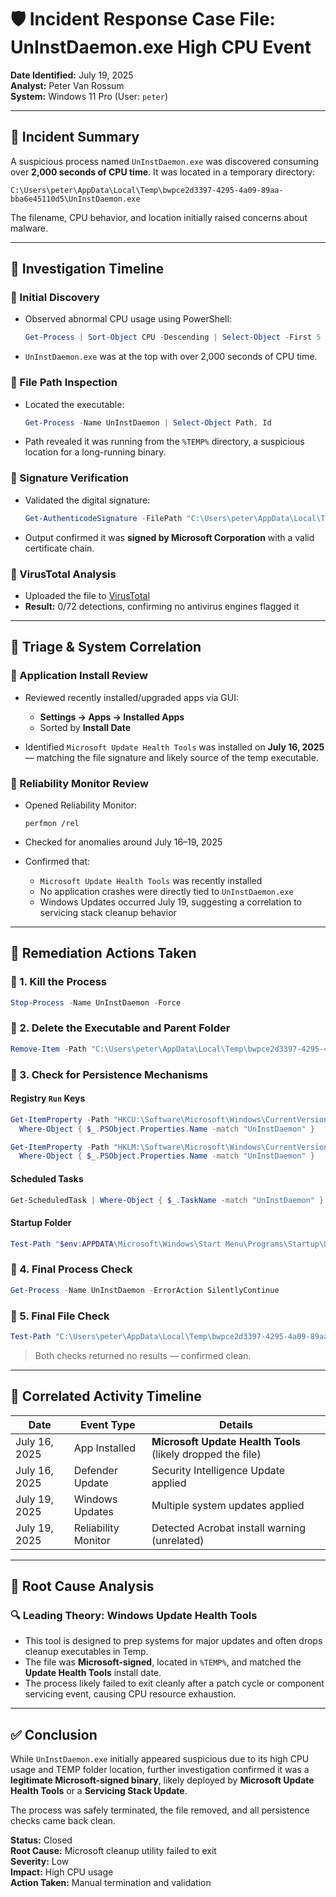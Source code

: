 # 🛡️ Incident Response Case File: UnInstDaemon.exe High CPU Event

**Date Identified:** July 19, 2025  
**Analyst:** Peter Van Rossum  
**System:** Windows 11 Pro (User: `peter`)  

---

## 🧩 Incident Summary

A suspicious process named `UnInstDaemon.exe` was discovered consuming over **2,000 seconds of CPU time**. It was located in a temporary directory:

```
C:\Users\peter\AppData\Local\Temp\bwpce2d3397-4295-4a09-89aa-bba6e45110d5\UnInstDaemon.exe
```

The filename, CPU behavior, and location initially raised concerns about malware.

---

## 🧪 Investigation Timeline

### 🔹 Initial Discovery

- Observed abnormal CPU usage using PowerShell:
  ```powershell
  Get-Process | Sort-Object CPU -Descending | Select-Object -First 5
  ```
- `UnInstDaemon.exe` was at the top with over 2,000 seconds of CPU time.

### 🔹 File Path Inspection

- Located the executable:
  ```powershell
  Get-Process -Name UnInstDaemon | Select-Object Path, Id
  ```

- Path revealed it was running from the `%TEMP%` directory, a suspicious location for a long-running binary.

### 🔹 Signature Verification

- Validated the digital signature:
  ```powershell
  Get-AuthenticodeSignature -FilePath "C:\Users\peter\AppData\Local\Temp\bwpce2d3397-4295-4a09-89aa-bba6e45110d5\UnInstDaemon.exe"
  ```

- Output confirmed it was **signed by Microsoft Corporation** with a valid certificate chain.

### 🔹 VirusTotal Analysis

- Uploaded the file to [VirusTotal](https://virustotal.com)
- **Result:** 0/72 detections, confirming no antivirus engines flagged it

---

## 🧩 Triage & System Correlation

### 🔹 Application Install Review

- Reviewed recently installed/upgraded apps via GUI:
  - **Settings → Apps → Installed Apps**
  - Sorted by **Install Date**

- Identified `Microsoft Update Health Tools` was installed on **July 16, 2025** — matching the file signature and likely source of the temp executable.

### 🔹 Reliability Monitor Review

- Opened Reliability Monitor:
  ```shell
  perfmon /rel
  ```

- Checked for anomalies around July 16–19, 2025
- Confirmed that:
  - `Microsoft Update Health Tools` was recently installed
  - No application crashes were directly tied to `UnInstDaemon.exe`
  - Windows Updates occurred July 19, suggesting a correlation to servicing stack cleanup behavior

---

## 🧼 Remediation Actions Taken

### 🔸 1. Kill the Process

```powershell
Stop-Process -Name UnInstDaemon -Force
```

### 🔸 2. Delete the Executable and Parent Folder

```powershell
Remove-Item -Path "C:\Users\peter\AppData\Local\Temp\bwpce2d3397-4295-4a09-89aa-bba6e45110d5" -Recurse -Force
```

### 🔸 3. Check for Persistence Mechanisms

#### Registry `Run` Keys

```powershell
Get-ItemProperty -Path "HKCU:\Software\Microsoft\Windows\CurrentVersion\Run" |
  Where-Object { $_.PSObject.Properties.Name -match "UnInstDaemon" }

Get-ItemProperty -Path "HKLM:\Software\Microsoft\Windows\CurrentVersion\Run" |
  Where-Object { $_.PSObject.Properties.Name -match "UnInstDaemon" }
```

#### Scheduled Tasks

```powershell
Get-ScheduledTask | Where-Object { $_.TaskName -match "UnInstDaemon" }
```

#### Startup Folder

```powershell
Test-Path "$env:APPDATA\Microsoft\Windows\Start Menu\Programs\Startup\UnInstDaemon.lnk"
```

### 🔸 4. Final Process Check

```powershell
Get-Process -Name UnInstDaemon -ErrorAction SilentlyContinue
```

### 🔸 5. Final File Check

```powershell
Test-Path "C:\Users\peter\AppData\Local\Temp\bwpce2d3397-4295-4a09-89aa-bba6e45110d5\UnInstDaemon.exe"
```

> Both checks returned no results — confirmed clean.

---

## 📅 Correlated Activity Timeline

| Date        | Event Type         | Details |
|-------------|--------------------|---------|
| July 16, 2025 | App Installed      | **Microsoft Update Health Tools** (likely dropped the file) |
| July 16, 2025 | Defender Update    | Security Intelligence Update applied |
| July 19, 2025 | Windows Updates    | Multiple system updates applied |
| July 19, 2025 | Reliability Monitor | Detected Acrobat install warning (unrelated) |

---

## 🧠 Root Cause Analysis

### 🔍 Leading Theory: **Windows Update Health Tools**

- This tool is designed to prep systems for major updates and often drops cleanup executables in Temp.
- The file was **Microsoft-signed**, located in `%TEMP%`, and matched the **Update Health Tools** install date.
- The process likely failed to exit cleanly after a patch cycle or component servicing event, causing CPU resource exhaustion.

---

## ✅ Conclusion

While `UnInstDaemon.exe` initially appeared suspicious due to its high CPU usage and TEMP folder location, further investigation confirmed it was a **legitimate Microsoft-signed binary**, likely deployed by **Microsoft Update Health Tools** or a **Servicing Stack Update**.

The process was safely terminated, the file removed, and all persistence checks came back clean.

**Status:** Closed  
**Root Cause:** Microsoft cleanup utility failed to exit  
**Severity:** Low  
**Impact:** High CPU usage  
**Action Taken:** Manual termination and validation  
